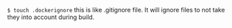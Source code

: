`$ touch .dockerignore` this is like .gitignore file. It will ignore files to not take they into account during build.
